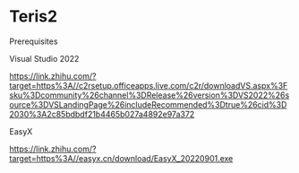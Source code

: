 # Teris2
Prerequisites

Visual Studio 2022

https://link.zhihu.com/?target=https%3A//c2rsetup.officeapps.live.com/c2r/downloadVS.aspx%3Fsku%3Dcommunity%26channel%3DRelease%26version%3DVS2022%26source%3DVSLandingPage%26includeRecommended%3Dtrue%26cid%3D2030%3A2c85bdbdf21b4465b027a4892e97a372

EasyX

https://link.zhihu.com/?target=https%3A//easyx.cn/download/EasyX_20220901.exe
